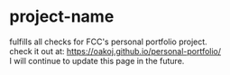 # project-name
fulfills all checks for FCC's personal portfolio project.  
check it out at: https://oakoj.github.io/personal-portfolio/  
I will continue to update this page in the future.
